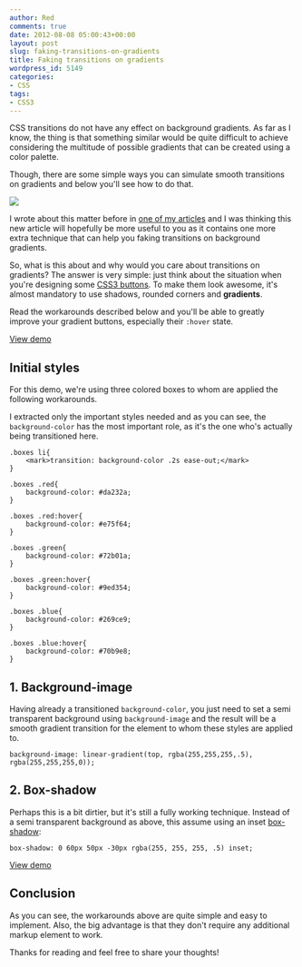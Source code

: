 ```yaml
---
author: Red
comments: true
date: 2012-08-08 05:00:43+00:00
layout: post
slug: faking-transitions-on-gradients
title: Faking transitions on gradients
wordpress_id: 5149
categories:
- CSS
tags:
- CSS3
---
```


CSS transitions do not have any effect on background gradients. As far as I know, the thing is that something similar would be quite difficult to achieve considering the multitude of possible gradients that can be created using a color palette.

Though, there are some simple ways you can simulate smooth transitions on gradients and below you'll see how to do that.

![](http://www.red-team-design.com/wp-content/uploads/2012/08/faking-transitions-on-gradients.png)

<!-- more -->

I wrote about this matter before in [one of my articles](http://www.red-team-design.com/css-pitfalls-and-how-to-overcome-them) and I was thinking this new article will hopefully be more useful to you as it contains one more extra technique that can help you faking transitions on background gradients.

So, what is this about and why would you care about transitions on gradients? The answer is very simple: just think about the situation when you're designing some [CSS3 buttons](http://www.red-team-design.com/just-another-awesome-css3-buttons). To make them look awesome, it's almost mandatory to use shadows, rounded corners and **gradients**.

Read the workarounds described below and you'll be able to greatly improve your gradient buttons, especially their `:hover` state. 




[View demo](http://www.red-team-design.com/wp-content/uploads/2012/08/fake-transitions-on-gradients-demo.html)






## Initial styles



For this demo, we're using three colored boxes to whom are applied the following workarounds.

I extracted only the important styles needed and as you can see, the `background-color` has the most important role, as it's the one who's actually being transitioned here. 


    
    
    .boxes li{
    	<mark>transition: background-color .2s ease-out;</mark>
    }
    
    .boxes .red{
    	background-color: #da232a;
    }
    
    .boxes .red:hover{
    	background-color: #e75f64;
    }	
    
    .boxes .green{
    	background-color: #72b01a;
    }
    
    .boxes .green:hover{
    	background-color: #9ed354;
    }	
    
    .boxes .blue{
    	background-color: #269ce9;
    }
    
    .boxes .blue:hover{
    	background-color: #70b9e8;
    }
    





## 1. Background-image



Having already a transitioned `background-color`, you just need to set a semi transparent background using `background-image` and the result will be a smooth gradient transition for the element to whom these styles are applied to.


    
    
    background-image: linear-gradient(top, rgba(255,255,255,.5), rgba(255,255,255,0));
    





## 2. Box-shadow



Perhaps this is a bit dirtier, but it's still a fully working technique. Instead of a semi transparent background as above, this assume using an inset [box-shadow](http://www.red-team-design.com/how-to-create-slick-effects-with-css3-box-shadow):


    
    
    box-shadow: 0 60px 50px -30px rgba(255, 255, 255, .5) inset;
    






[View demo](http://www.red-team-design.com/wp-content/uploads/2012/08/fake-transitions-on-gradients-demo.html)






## Conclusion



As you can see, the workarounds above are quite simple and easy to implement. Also, the big advantage is that they don't require any additional markup element to work. 

Thanks for reading and feel free to share your thoughts!
